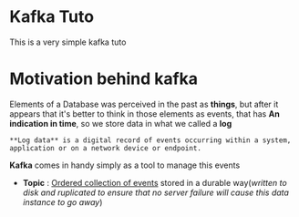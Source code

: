# Kafka Tuto

This is a very simple kafka tuto


# Motivation behind kafka
Elements of a Database was perceived in the past as **things**, but after it appears that it's better to think in those elements as events, that has **An indication in time**, so we store data in what we called a **log**

    **Log data** is a digital record of events occurring within a system, application or on a network device or endpoint.


**Kafka** comes in handy simply as a tool to manage this events

* **Topic** : <ins>Ordered collection of events</ins> stored in a durable way(*written to disk and ruplicated to ensure that no server failure will cause this data instance to go away*)

